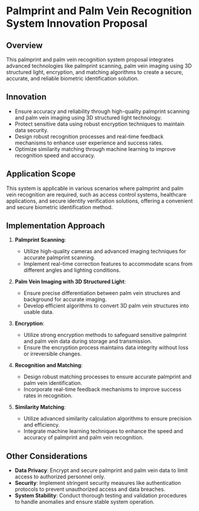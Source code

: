 # Palmprint and Palm Vein Recognition System Innovation Proposal

## Overview

This palmprint and palm vein recognition system proposal integrates advanced technologies like palmprint scanning, palm vein imaging using 3D structured light, encryption, and matching algorithms to create a secure, accurate, and reliable biometric identification solution.

## Innovation

- Ensure accuracy and reliability through high-quality palmprint scanning and palm vein imaging using 3D structured light technology.
- Protect sensitive data using robust encryption techniques to maintain data security.
- Design robust recognition processes and real-time feedback mechanisms to enhance user experience and success rates.
- Optimize similarity matching through machine learning to improve recognition speed and accuracy.

## Application Scope

This system is applicable in various scenarios where palmprint and palm vein recognition are required, such as access control systems, healthcare applications, and secure identity verification solutions, offering a convenient and secure biometric identification method.

## Implementation Approach

1. **Palmprint Scanning**:
   - Utilize high-quality cameras and advanced imaging techniques for accurate palmprint scanning.
   - Implement real-time correction features to accommodate scans from different angles and lighting conditions.

2. **Palm Vein Imaging with 3D Structured Light**:
   - Ensure precise differentiation between palm vein structures and background for accurate imaging.
   - Develop efficient algorithms to convert 3D palm vein structures into usable data.

3. **Encryption**:
   - Utilize strong encryption methods to safeguard sensitive palmprint and palm vein data during storage and transmission.
   - Ensure the encryption process maintains data integrity without loss or irreversible changes.

4. **Recognition and Matching**:
   - Design robust matching processes to ensure accurate palmprint and palm vein identification.
   - Incorporate real-time feedback mechanisms to improve success rates in recognition.

5. **Similarity Matching**:
   - Utilize advanced similarity calculation algorithms to ensure precision and efficiency.
   - Integrate machine learning techniques to enhance the speed and accuracy of palmprint and palm vein recognition.

## Other Considerations

- **Data Privacy**: Encrypt and secure palmprint and palm vein data to limit access to authorized personnel only.
- **Security**: Implement stringent security measures like authentication protocols to prevent unauthorized access and data breaches.
- **System Stability**: Conduct thorough testing and validation procedures to handle anomalies and ensure stable system operation.
